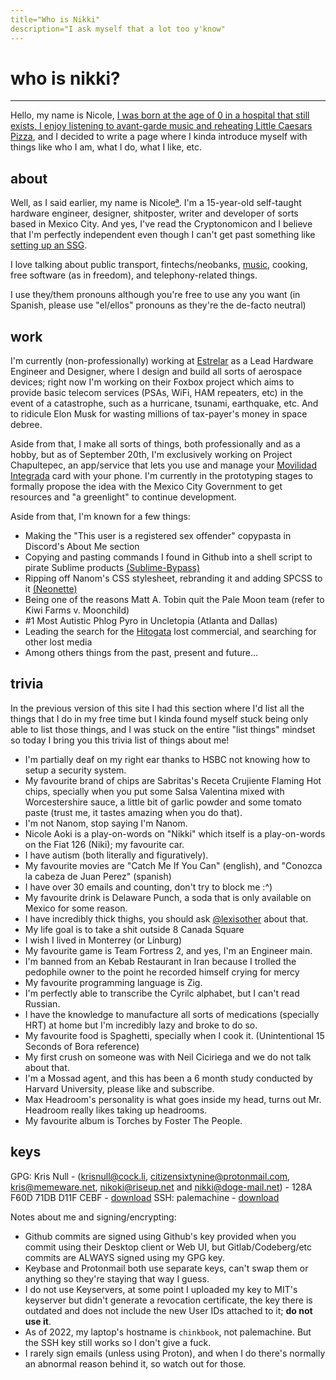```yaml
---
title="Who is Nikki"
description="I ask myself that a lot too y'know"
---
```


# who is nikki?

---

Hello, my name is Nicole, [I was born at the age of 0 in a hospital that still exists, I enjoy listening to avant-garde music and reheating Little Caesars Pizza](https://www.youtube.com/watch?v=WXDC4dhxvcg), and I decided to write a page where I kinda introduce myself with things like who I am, what I do, what I like, etc.

## about
Well, as I said earlier, my name is Nicole[ª](etc/names.html). I'm a 15-year-old self-taught hardware engineer, designer, shitposter, writer and developer of sorts based in Mexico City. And yes, I've read the Cryptonomicon and I believe that I'm perfectly independent even though I can't get past something like [setting up an SSG](etc/articles/markdown-in-obama.html).

I love talking about public transport, fintechs/neobanks, [music](https://last.fm/user/kamikodev), cooking, free software (as in freedom), and telephony-related things.

I use they/them pronouns although you're free to use any you want (in Spanish, please use "el/ellos" pronouns as they're the de-facto neutral)

## work
I'm currently (non-professionally) working at [Estrelar](https://gitgud.io/estrelar) as a Lead Hardware Engineer and Designer, where I design and build all sorts of aerospace devices; right now I'm working on their Foxbox project which aims to provide basic telecom services (PSAs, WiFi, HAM repeaters, etc) in the event of a catastrophe, such as a hurricane, tsunami, earthquake, etc. And to ridicule Elon Musk for wasting millions of tax-payer's money in space debree.

Aside from that, I make all sorts of things, both professionally and as a hobby, but as of September 20th, I'm exclusively working on Project Chapultepec, an app/service that lets you use and manage your [Movilidad Integrada](https://en.wikipedia.org/wiki/Tarjeta_de_Movilidad_Integrada) card with your phone. I'm currently in the prototyping stages to formally propose the idea with the Mexico City Government to get resources and "a greenlight" to continue development.

Aside from that, I'm known for a few things:
- Making the "This user is a registered sex offender" copypasta in Discord's About Me section
- Copying and pasting commands I found in Github into a shell script to pirate Sublime products [(Sublime-Bypass)](https://github.com/citizensixtynine/sublime-bypass)
- Ripping off Nanom's CSS stylesheet, rebranding it and adding SPCSS to it [(Neonette)](https://github.com/nicoleaoki/neonette)
- Being one of the reasons Matt A. Tobin quit the Pale Moon team (refer to Kiwi Farms v. Moonchild)
- #1 Most Autistic Phlog Pyro in Uncletopia (Atlanta and Dallas)
- Leading the search for the [Hitogata](https://www.youtube.com/watch?v=L9YjoSPcyPU) lost commercial, and searching for other lost media
- Among others things from the past, present and future...

## trivia
In the previous version of this site I had this section where I'd list all the things that I do in my free time but I kinda found myself stuck being only able to list those things, and I was stuck on the entire "list things" mindset so today I bring you this trivia list of things about me!
- I'm partially deaf on my right ear thanks to HSBC not knowing how to setup a security system.
- My favourite brand of chips are Sabritas's Receta Crujiente Flaming Hot chips, specially when you put some Salsa Valentina mixed with Worcestershire sauce, a little bit of garlic powder and some tomato paste (trust me, it tastes amazing when you do that).
- I'm not Nanom, stop saying I'm Nanom.
- Nicole Aoki is a play-on-words on "Nikki" which itself is a play-on-words on the Fiat 126 (Niki); my favourite car.
- I have autism (both literally and figuratively).
- My favourite movies are "Catch Me If You Can" (english), and "Conozca la cabeza de Juan Perez" (spanish)
- I have over 30 emails and counting, don't try to block me :^)
- My favourite drink is Delaware Punch, a soda that is only available on Mexico for some reason.
- I have incredibly thick thighs, you should ask [@lexisother](https://github.com/lexisother) about that.
- My life goal is to take a shit outside 8 Canada Square
- I wish I lived in Monterrey (or Linburg)
- My favourite game is Team Fortress 2, and yes, I'm an Engineer main.
- I'm banned from an Kebab Restaurant in Iran because I trolled the pedophile owner to the point he recorded himself crying for mercy
- My favourite programming language is Zig.
- I'm perfectly able to transcribe the Cyrilc alphabet, but I can't read Russian.
- I have the knowledge to manufacture all sorts of medications (specially HRT) at home but I'm incredibly lazy and broke to do so.
- My favourite food is Spaghetti, specially when I cook it. (Unintentional 15 Seconds of Bora reference)
- My first crush on someone was with Neil Ciciriega and we do not talk about that.
- I'm a Mossad agent, and this has been a 6 month study conducted by Harvard University, please like and subscribe.
- Max Headroom's personality is what goes inside my head, turns out Mr. Headroom really likes taking up headrooms.
- My favourite album is Torches by Foster The People.

## keys
GPG: Kris Null - (krisnull@cock.li, citizensixtynine@protonmail.com, kris@memeware.net, nikoki@riseup.net and nikki@doge-mail.net) - 128A F60D 71DB D11F CEBF - [download](keys/public.asc)
SSH: palemachine - [download](keys/palemachine.pub)

Notes about me and signing/encrypting: 
- Github commits are signed using Github's key provided when you commit using their Desktop client or Web UI, but Gitlab/Codeberg/etc commits are ALWAYS signed using my GPG key.
- Keybase and Protonmail both use separate keys, can't swap them or anything so they're staying that way I guess.
- I do not use Keyservers, at some point I uploaded my key to MIT's keyserver but didn't generate a revocation certificate, the key there is outdated and does not include the new User IDs attached to it; **do not use it**.
- As of 2022, my laptop's hostname is `chinkbook`, not palemachine. But the SSH key still works so I don't give a fuck.
- I rarely sign emails (unless using Proton), and when I do there's normally an abnormal reason behind it, so watch out for those.
